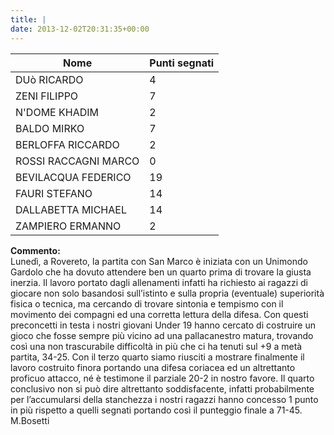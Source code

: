 ```yaml
---
title: |
date: 2013-12-02T20:31:35+00:00
---
```

| **Nome** | **Punti segnati** |
| -------- | ----------------- |
| DUò RICARDO | 4 |
| ZENI FILIPPO | 7 |
| N'DOME KHADIM | 2 |
| BALDO MIRKO | 7 |
| BERLOFFA RICCARDO | 2 |
| ROSSI RACCAGNI MARCO | 0 |
| BEVILACQUA FEDERICO | 19 |
| FAURI STEFANO | 14 |
| DALLABETTA MICHAEL | 14 |
| ZAMPIERO ERMANNO | 2 |

**Commento:**  
Lunedì, a Rovereto, la partita con San Marco è iniziata con un Unimondo Gardolo che ha dovuto attendere ben un quarto prima di trovare la giusta inerzia. Il lavoro portato dagli allenamenti infatti ha richiesto ai ragazzi di giocare non solo basandosi sull’istinto e sulla propria (eventuale) superiorità fisica o tecnica, ma cercando di trovare sintonia e tempismo con il movimento dei compagni ed una corretta lettura della difesa. Con questi preconcetti in testa i nostri giovani Under 19 hanno cercato di costruire un gioco che fosse sempre più vicino ad una pallacanestro matura, trovando così una non trascurabile difficoltà in più che ci ha tenuti sul +9 a metà partita, 34-25. Con il terzo quarto siamo riusciti a mostrare finalmente il lavoro costruito finora portando una difesa coriacea ed un altrettanto proficuo attacco, né è testimone il parziale 20-2 in nostro favore. Il quarto conclusivo non si può dire altrettanto soddisfacente, infatti probabilmente per l’accumularsi della stanchezza i nostri ragazzi hanno concesso 1 punto in più rispetto a quelli segnati portando così il punteggio finale a 71-45. M.Bosetti
